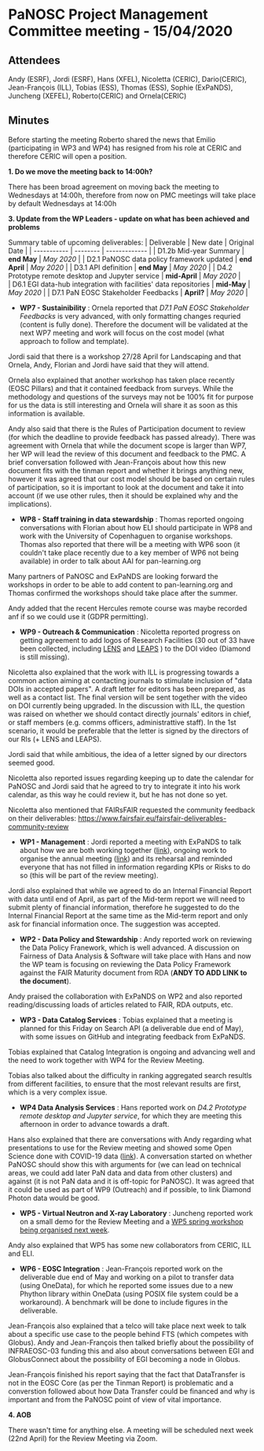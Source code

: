 ﻿PaNOSC Project Management Committee meeting - 15/04/2020
========================================================


Attendees
-------
Andy (ESRF), Jordi (ESRF), Hans (XFEL), Nicoletta (CERIC), Dario(CERIC), Jean-François (ILL), Tobias (ESS), Thomas (ESS), Sophie (ExPaNDS), Juncheng (XEFEL), Roberto(CERIC) and Ornela(CERIC)


Minutes
-------	

Before starting the meeting Roberto shared the news that Emilio (participating in WP3 and WP4) has resigned from his role at CERIC and therefore CERIC will open a position.

**1. Do we move the meeting back to 14:00h?** 

There has been broad agreement on moving back the meeting to Wednesdays at 14:00h, therefore from now on PMC meetings will take place by default Wednesdays at 14:00h


**3. Update from the WP Leaders - update on what has been achieved and problems**

Summary table of upcoming deliverables:
| Deliverable | New date | Original Date | 
| ----------- | -------- | ------------- | 
| D1.2b Mid-year Summary | **end May** | *May 2020* | 
| D2.1 PaNOSC data policy framework updated | **end April** | *May 2020* | 
| D3.1 API definition | **end May** | *May 2020* | 
| D4.2 Prototype remote desktop and Jupyter service | **mid-April** | *May 2020* |  
| D6.1 EGI data-hub integration with facilities' data repositories | **mid-May** | *May 2020* | 
| D7.1 PaN EOSC Stakeholder Feedbacks | **April?** | *May 2020* | 


* **WP7 - Sustainibility** : Ornela reported that *D7.1 PaN EOSC Stakeholder Feedbacks* is very advanced, with only formatting changes requried (content is fully done). Therefore the document will be validated at the next WP7 meeting and work will focus on the cost model (what approach to  follow and template).

Jordi said that there is a workshop 27/28 April for Landscaping and that Ornela, Andy, Florian and Jordi have said that they will attend.

Ornela also explained that another workshop has taken place recently (EOSC Pillars) and that it contained feedback from surveys. While the methodology and questions of the surveys may not be 100% fit for purpose for us the data is still interesting and Ornela will share it as soon as this information is available.

Andy also said that there is the Rules of Participation document to review (for which the deadline to provide feedback has passed already). There was agreement with Ornela that while the document scope is larger than WP7, her WP will lead the review of this document and feedback to the PMC. A brief conversation followed with Jean-François about how this new document fits with the tinman report and whether it brings anything new, however it was agreed that our cost model should be based on certain rules of participation, so it is important to look at the document and take it into account (if we use other rules, then it should be explained why and the implications).

* **WP8 - Staff training in data stewardship** : Thomas reported ongoing conversations with Florian about how ELI should participate in WP8 and work with the University of Copenhaguen to organise workshops. Thomas also reported that there will be a meeting with WP6 soon (it couldn't take place recently due to a key member of WP6 not being available) in order to talk about AAI for pan-learning.org

Many partners of PaNOSC and ExPaNDS are looking forward the workshops in order to be able to add content to pan-learning.org and Thomas confirmed the workshops should take place after the summer.

Andy added that the recent Hercules remote course was maybe recorded anf if so we could use it (GDPR permitting).


* **WP9 - Outreach & Communication** : Nicoletta reported progress on getting agreement to add logos of Research Facilities (30 out of 33 have been collected, including [LENS](https://www.lens-initiative.org/) and [LEAPS](https://leaps-initiative.eu/) ) to the DOI video (Diamond is still missing).

Nicoletta also explained that the work with ILL is progressing towards a common action aiming at contacting journals to stimulate inclusion of "data DOIs in accepted papers". A draft letter for editors has been prepared, as well as a contact list. The final version will be sent together with the video on DOI currently being upgraded. In the discussion with ILL, the question was raised on whether we should contact directly journals' editors in chief, or staff members (e.g. comms officers, administrattive staff). In the 1st scenario, it would be preferable that the letter is signed by the directors of our RIs (+ LENS and LEAPS). 

Jordi said that while ambitious, the idea of a letter signed by our directors seemed good.

Nicoletta also reported issues regarding keeping up to date the calendar for PaNOSC and Jordi said that he agreed to try to integrate it into his work calendar, as this way he could review it, but he has not done so yet.

Nicoletta also mentioned that FAIRsFAIR requested the community feedback on their deliverables: https://www.fairsfair.eu/fairsfair-deliverables-community-review


* **WP1 - Management** : Jordi reported a meeting with ExPaNDS to talk about how we are both working together ([link](https://github.com/panosc-eu/panosc/issues/46)), ongoing work to organise the annual meeting ([link](https://github.com/panosc-eu/panosc/issues/53)) and its rehearsal and reminded everyone that has not filled in information regarding KPIs or Risks to do so (this will be part of the review meeting).

Jordi also explained that while we agreed to do an Internal Financial Report with data until end of April, as part of the Mid-term report we will need to submit plenty of financial information, therefore he suggested to do the Internal Financial Report at the same time as the Mid-term report and only ask for financial information once. The suggestion was accepted.


* **WP2 - Data Policy and Stewardship** : Andy reported work on reviewing the Data Policy Franework, which is well advanced. A discussion on Fairness of Data Analysis & Software will take place with Hans and now the WP team is focusing on reviewing the Data Policy Framework against the FAIR Maturity document from RDA (**ANDY TO ADD LINK to the document**).

Andy praised the collaboration with ExPaNDS on WP2 and also reported reading/discussing loads of articles related to FAIR, RDA outputs, etc. 

* **WP3 - Data Catalog Services** : Tobias explained that a meeting is planned for this Friday on Search API (a deliverable due end of May), with some issues on GitHub and integrating feedback from ExPaNDS.

Tobias explained that Catalog Integration is ongoing and advancing well and the need to work together with WP4 for the Review Meeting.

Tobias also talked about the difficulty in ranking aggregated search resultls from different facilities, to ensure that the most relevant results are first, which is a very complex issue.

* **WP4 Data Analysis Services** : Hans reported work on *D4.2 Prototype remote desktop and Jupyter service*, for which they are meeting this afternoon in order to advance towards a draft. 

Hans also explained that there are conversations with Andy regarding what presentations to use for the Review meeting and showed some Open Science done with COVID-19 data ([link](https://fangohr.github.io/coronavirus/)). A conversation started on whether PaNOSC should show this with arguments for (we can lead on technical areas, we could add later PaN data and data from other clusters) and against (it is not PaN data and it is off-topic for PaNOSC). It was agreed that it could be used as part of WP9 (Outreach) and if possible, to link Diamond Photon data would be good.

* **WP5 - Virtual Neutron and X-ray Laboratory** : Juncheng reported work on a small demo for the Review Meeting and a [WP5 spring workshop being organised next week](https://github.com/PaNOSC-ViNYL/workshop2020).

Andy also explained that WP5 has some new collaborators from CERIC, ILL and ELI.

* **WP6 - EOSC Integration** : Jean-François reported work on the deliverable due end of May and working on a pilot to transfer data (using OneData), for which he reported some issues due to a new Phython library within OneData (using POSIX file system could be a workaround). A benchmark will be done to include figures in the deliverable.

Jean-François also explained that a telco will take place next week to talk about a specific use case to the people behind FTS (which competes with Globus). Andy and Jean-François then talked briefly about the possibility of INFRAEOSC-03 funding this and also about conversations between EGI and GlobusConnect about the possibility of EGI becoming a node in Globus.

Jean-François finished his report saying that the fact that DataTransfer is not in the EOSC Core (as per the Tinman Report) is problematic and a converstion followed about how Data Transfer could be financed and why is important and from the PaNOSC point of view of vital importance.


**4. AOB**

There wasn't time for anything else. A meeting will be scheduled next week (22nd April) for the Review Meeting via Zoom.



















